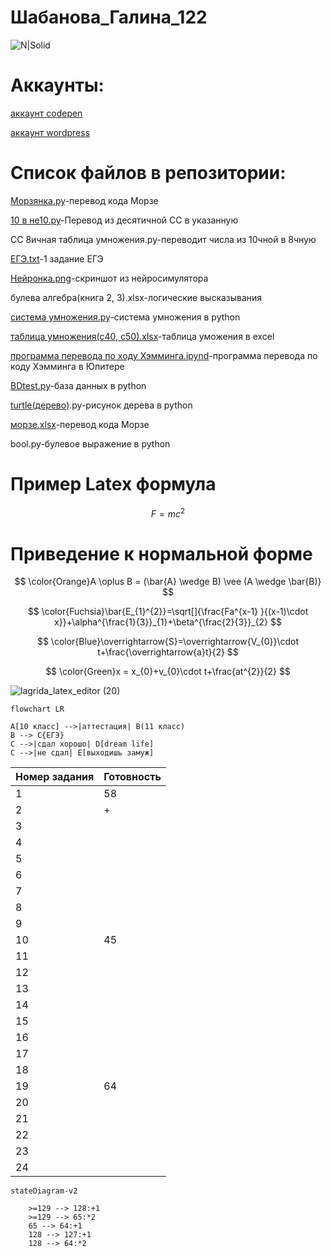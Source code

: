 # Шабанова_Галина_122
![N|Solid](https://scientificrussia.ru/images/b/teb-full.jpg)
# Аккаунты:


[аккаунт codepen](https://codepen.io/Galua122)


[аккаунт wordpress](https://wordpress.com/home/reallife979489743.wordpress.com)
 
 
# Список файлов в репозитории:


[Морзянка.py](https://github.com/Galua122/works/blob/main/%D0%BC%D0%BE%D1%80%D0%B7%D1%8F%D0%BD%D0%BA%D0%B0.py)-перевод кода Морзе


[10 в не10.py](https://github.com/Galua122/works/blob/main/10%20%D0%BD%D0%B510.py)-Перевод из десятичной СС в указанную 


СС 8ичная таблица умножения.py-переводит числа из 10чной в 8чную


[ЕГЭ.txt](https://github.com/Galua122/works/blob/main/%D0%95%D0%93%D0%AD.txt)-1 задание ЕГЭ


[Нейронка.png](https://github.com/Galua122/works/blob/main/%D0%9D%D0%B5%D0%B9%D1%80%D0%BE%D0%BD%D0%BA%D0%B0.png)-скриншот из нейросимулятора


булева алгебра(книга 2, 3).xlsx-логические высказывания


[система умножения.py](https://github.com/Galua122/works/blob/main/%D1%81%D0%B8%D1%81%D1%82%D0%B5%D0%BC%D0%B0%20%D1%83%D0%BC%D0%BD%D0%BE%D0%B6%D0%B5%D0%BD%D0%B8%D1%8F.py)-система умножения в python


[таблица умножения(с40, с50).xlsx](https://github.com/Galua122/works/blob/main/%D1%8140%2C%D1%8150.xlsx)-таблица уможения в excel


[программа перевода по ходу Хэмминга.ipynd](https://github.com/Galua122/works/blob/main/%D0%BF%D1%80%D0%BE%D0%B3%D1%80%D0%B0%D0%BC%D0%BC%D0%B0%20%D0%BF%D0%B5%D1%80%D0%B5%D0%B2%D0%BE%D0%B4%D0%B0%20%D0%BF%D0%BE%20%D1%85%D0%BE%D0%B4%D1%83%20%D0%A5%D1%8D%D0%BC%D0%BC%D0%B8%D0%BD%D0%B3%D0%B0.ipynb)-программа перевода по коду Хэмминга в Юпитере


[BDtest.py](https://github.com/Galua122/works/blob/main/bdtest.py)-база данных в python


[turtle(дерево)](https://github.com/Galua122/works/tree/main/turtle).py-рисунок дерева в python


[морзе.xlsx](https://github.com/Galua122/works/blob/main/%D0%BC%D0%BE%D1%80%D0%B7%D0%B0.xlsx)-перевод кода Морзе


bool.py-булевое выражение в python


# Пример Latex формула

$$ F=mc^2 $$


# Приведение к нормальной форме

$$ \color{Orange}A \oplus B = (\bar{A} \wedge  B) \vee (A \wedge  \bar{B)} $$


$$ \color{Fuchsia}\bar{E_{1}^{2}}=\sqrt[]{\frac{Fa^{x-1} }{(x-1)\cdot x}}+\alpha^{\frac{1}{3}}_{1}+\beta^{\frac{2}{3}}_{2} $$


$$ \color{Blue}\overrightarrow{S}=\overrightarrow{V_{0}}\cdot t+\frac{\overrightarrow{a}t}{2} $$


$$ \color{Green}x = x_{0}+v_{0}\cdot t+\frac{at^{2}}{2} $$


![lagrida_latex_editor (20)](https://user-images.githubusercontent.com/114716791/201263123-1957016d-e3e7-45eb-98c9-9adf5d359fb5.png)


```mermaid
flowchart LR

A[10 класс] -->|аттестация| B(11 класс)
B --> C{ЕГЭ}
C -->|сдал хорошо| D[dream life]
C -->|не сдал| E[выходишь замуж]
```




| Номер задания | Готовность |
| ------ | ------ |
| 1 | 58 |
| 2 | + |
| 3 |  |
| 4 |  |
| 5 |  |
| 6 |  |
| 7 |  |
| 8 |  |
| 9 |  |
| 10 | 45 |
| 11 |  |
| 12 |  |
| 13 |  |
| 14 |  |
| 15 |  |
| 16 |  |
| 17 |  |
| 18 |  |
| 19 | 64 |
| 20 |  |
| 21 |  |
| 22 |  |
| 23 |  |
| 24 |  |


```mermaid
stateDiagram-v2

    >=129 --> 128:+1
    >=129 --> 65:*2
    65 --> 64:+1
    128 --> 127:+1
    128 --> 64:*2
```
